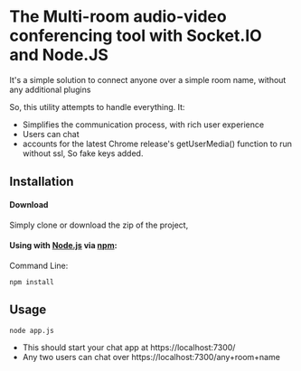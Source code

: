# The Multi-room audio-video conferencing tool with Socket.IO and Node.JS

It's a simple solution to connect anyone over a simple room name, without any additional plugins

So, this utility attempts to handle everything. It:

- Simplifies the communication process, with rich user experience
- Users can chat
- accounts for the latest Chrome release's getUserMedia() function to run without ssl, So fake keys added.


## Installation

#### Download

Simply clone or download the zip of the project,

#### Using with [Node.js](http://nodejs.org) via [npm](https://www.npmjs.org/):

Command Line:

```shell
npm install
```

## Usage

```shell
node app.js
```

- This should start your chat app at https://localhost:7300/
- Any two users can chat over https://localhost:7300/any+room+name
